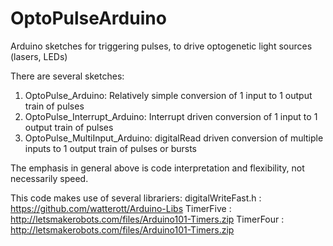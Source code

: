 # OptoPulseArduino
Arduino sketches for triggering pulses, to drive optogenetic light sources (lasers, LEDs)


There are several sketches:
1. OptoPulse_Arduino: Relatively simple conversion of 1 input to 1 output train of pulses
2. OptoPulse_Interrupt_Arduino: Interrupt driven conversion of 1 input to 1 output train of pulses
3. OptoPulse_MultiInput_Arduino: digitalRead driven conversion of multiple inputs to 1 output train of pulses or bursts


The emphasis in general above is code interpretation and flexibility, not necessarily speed.


This code makes use of several librariers:
digitalWriteFast.h : https://github.com/watterott/Arduino-Libs
TimerFive : http://letsmakerobots.com/files/Arduino101-Timers.zip
TimerFour : http://letsmakerobots.com/files/Arduino101-Timers.zip
